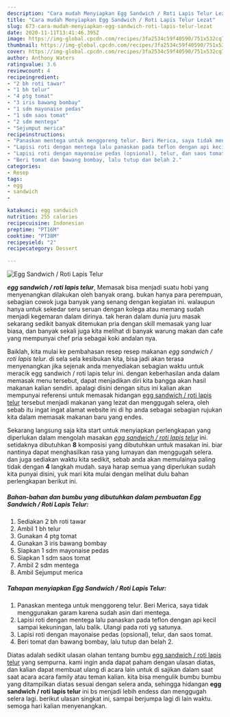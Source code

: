 ```yaml
---
description: "Cara mudah Menyiapkan Egg Sandwich / Roti Lapis Telur Lezat"
title: "Cara mudah Menyiapkan Egg Sandwich / Roti Lapis Telur Lezat"
slug: 673-cara-mudah-menyiapkan-egg-sandwich-roti-lapis-telur-lezat
date: 2020-11-11T13:41:46.395Z
image: https://img-global.cpcdn.com/recipes/3fa2534c59f40590/751x532cq70/egg-sandwich-roti-lapis-telur-foto-resep-utama.jpg
thumbnail: https://img-global.cpcdn.com/recipes/3fa2534c59f40590/751x532cq70/egg-sandwich-roti-lapis-telur-foto-resep-utama.jpg
cover: https://img-global.cpcdn.com/recipes/3fa2534c59f40590/751x532cq70/egg-sandwich-roti-lapis-telur-foto-resep-utama.jpg
author: Anthony Waters
ratingvalue: 3.6
reviewcount: 4
recipeingredient:
- "2 bh roti tawar"
- "1 bh telur"
- "4 ptg tomat"
- "3 iris bawang bombay"
- "1 sdm mayonaise pedas"
- "1 sdm saos tomat"
- "2 sdm mentega"
- "Sejumput merica"
recipeinstructions:
- "Panaskan mentega untuk menggoreng telur. Beri Merica, saya tidak menggunakan garam karena sudah asin dari mentega."
- "Lapisi roti dengan mentega lalu panaskan pada teflon dengan api kecil sampai kekuningan, lalu balik. Ulangi pada roti yg satunya."
- "Lapisi roti dengan mayonaise pedas (opsional), telur, dan saos tomat."
- "Beri tomat dan bawang bombay, lalu tutup dan belah 2."
categories:
- Resep
tags:
- egg
- sandwich
- 

katakunci: egg sandwich  
nutrition: 255 calories
recipecuisine: Indonesian
preptime: "PT16M"
cooktime: "PT38M"
recipeyield: "2"
recipecategory: Dessert

---
```



![Egg Sandwich / Roti Lapis Telur](https://img-global.cpcdn.com/recipes/3fa2534c59f40590/751x532cq70/egg-sandwich-roti-lapis-telur-foto-resep-utama.jpg)

<b><i>egg sandwich / roti lapis telur</i></b>, Memasak bisa menjadi suatu hobi yang menyenangkan dilakukan oleh banyak orang. bukan hanya para perempuan, sebagian cowok juga banyak yang senang dengan kegiatan ini. walaupun hanya untuk sekedar seru seruan dengan kolega atau memang sudah menjadi kegemaran dalam dirinya. tak heran dalam dunia juru masak sekarang sedikit banyak ditemukan pria dengan skill memasak yang luar biasa, dan banyak sekali juga kita melihat di banyak warung makan dan cafe yang mempunyai chef pria sebagai koki andalan nya.

Baiklah, kita mulai ke pembahasan resep resep makanan <i>egg sandwich / roti lapis telur</i>. di sela sela kesibukan kita, bisa jadi akan terasa menyenangkan jika sejenak anda menyediakan sebagian waktu untuk meracik egg sandwich / roti lapis telur ini. dengan keberhasilan anda dalam memasak menu tersebut, dapat menjadikan diri kita bangga akan hasil makanan kalian sendiri. apalagi disini dengan situs ini kalian akan mempunyai referensi untuk memasak hidangan <u>egg sandwich / roti lapis telur</u> tersebut menjadi makanan yang lezat dan menggugah selera, oleh sebab itu ingat ingat alamat website ini di hp anda sebagai sebagian rujukan kita dalam memasak makanan baru yang endes.




Sekarang langsung saja kita start untuk menyiapkan perlengkapan yang diperlukan dalam mengolah masakan <u><i>egg sandwich / roti lapis telur</i></u> ini. setidaknya dibutuhkan <b>8</b> komposisi yang dibutuhkan untuk masakan ini. biar nantinya dapat menghasilkan rasa yang lumayan dan menggugah selera. dan juga sediakan waktu kita sedikit, sebab anda akan memulainya paling tidak dengan <b>4</b> langkah mudah. saya harap semua yang diperlukan sudah kita punyai disini, yuk mari kita mulai dengan melihat dulu bahan perlengkapan berikut ini.

<!--inarticleads1-->

##### Bahan-bahan dan bumbu yang dibutuhkan dalam pembuatan Egg Sandwich / Roti Lapis Telur:

1. Sediakan 2 bh roti tawar
1. Ambil 1 bh telur
1. Gunakan 4 ptg tomat
1. Gunakan 3 iris bawang bombay
1. Siapkan 1 sdm mayonaise pedas
1. Siapkan 1 sdm saos tomat
1. Ambil 2 sdm mentega
1. Ambil Sejumput merica




<!--inarticleads2-->

##### Tahapan menyiapkan Egg Sandwich / Roti Lapis Telur:

1. Panaskan mentega untuk menggoreng telur. Beri Merica, saya tidak menggunakan garam karena sudah asin dari mentega.
1. Lapisi roti dengan mentega lalu panaskan pada teflon dengan api kecil sampai kekuningan, lalu balik. Ulangi pada roti yg satunya.
1. Lapisi roti dengan mayonaise pedas (opsional), telur, dan saos tomat.
1. Beri tomat dan bawang bombay, lalu tutup dan belah 2.




Diatas adalah sedikit ulasan olahan tentang bumbu <u>egg sandwich / roti lapis telur</u> yang sempurna. kami ingin anda dapat paham dengan ulasan diatas, dan kalian dapat membuat ulang di acara lain untuk di sajikan dalam saat saat acara acara family atau teman kalian. kita bisa mengulik bumbu bumbu yang ditampilkan diatas sesuai dengan selera anda, sehingga hidangan <b>egg sandwich / roti lapis telur</b> ini bs menjadi lebih endess dan menggugah selera lagi. berikut ulasan singkat ini, sampai berjumpa lagi di lain waktu. semoga hari kalian menyenangkan.
